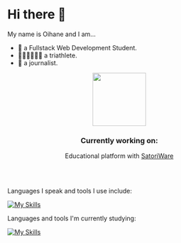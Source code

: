 # Hi there 👋

My name is Oihane and I am... 

- 🌱 a Fullstack Web Development Student.
- 🏊‍♀️🚴‍♀️🏃‍♀️ a triathlete.
- 📝​ a journalist.

<div align="center">
  <img src="https://img1.picmix.com/output/stamp/normal/5/3/0/9/779035_04af4.gif" width="120"/>
  <br>
  <h3>Currently working on:</h3>
  <p style="margin-top: 0;">Educational platform with <a href="https://github.com/SatoriWare">SatoriWare</a><!--  in collaboration with:</p>
  <br>
  <a href="https://github.com/theHELDERscrolls"><img src="https://img.shields.io/badge/GitHub-theHELDERscrolls-181717?logo=github&style=flat-square" alt="GitHub Badge"/></a><a href="https://github.com/kubaliski"><img src="https://img.shields.io/badge/GitHub-kubaliski-181717?logo=github&style=flat-square" alt="GitHub Badge"/></a><a href="https://github.com/andreapinaro"><img src="https://img.shields.io/badge/GitHub-andreapinaro-181717?logo=github&style=flat-square" alt="GitHub Badge"/></a> -->
</div>
<br>
<br>

Languages I speak and tools I use include:

[![My Skills](https://skillicons.dev/icons?i=html,css,js,vite,java,spring,hibernate,mysql)](https://skillicons.dev)

Languages and tools I'm currently studying:

[![My Skills](https://skillicons.dev/icons?i=react,angular,typescript,nodejs,express,py,django,flask,php,postgres,supabase,mongodb,firebase)](https://skillicons.dev)

<!--
**ori0nis/ori0nis** is a ✨ _special_ ✨ repository because its `README.md` (this file) appears on your GitHub profile.

Here are some ideas to get you started:

- 🔭 I’m currently working on ...
- 🌱 I’m currently learning ...
- 👯 I’m looking to collaborate on ...
- 🤔 I’m looking for help with ...
- 💬 Ask me about ...
- 📫 How to reach me: ...
- 😄 Pronouns: ...
- ⚡ Fun fact: ...
-->
